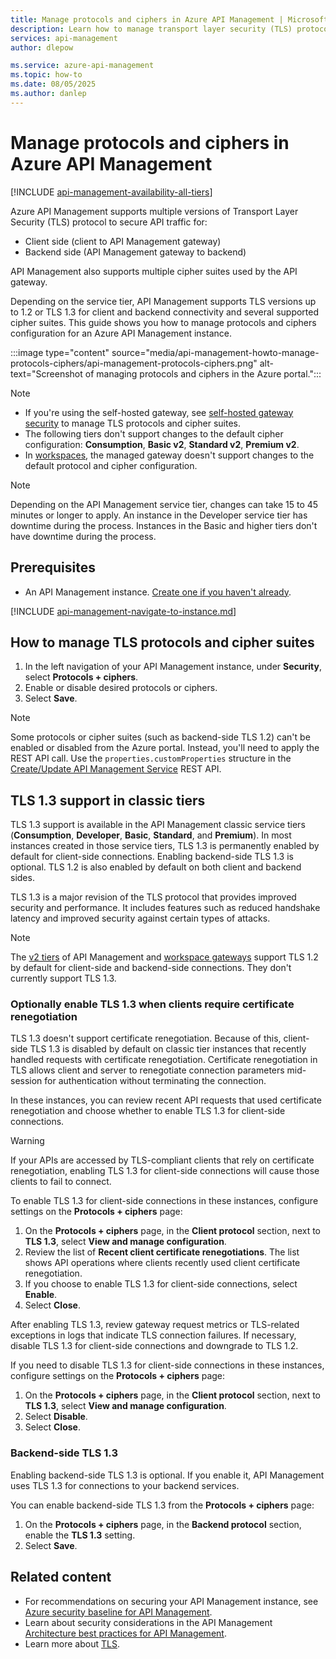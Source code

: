 ```yaml
---
title: Manage protocols and ciphers in Azure API Management | Microsoft Learn
description: Learn how to manage transport layer security (TLS) protocols and cipher suites in Azure API Management.
services: api-management
author: dlepow

ms.service: azure-api-management
ms.topic: how-to
ms.date: 08/05/2025
ms.author: danlep
---
```


# Manage protocols and ciphers in Azure API Management

[!INCLUDE [api-management-availability-all-tiers](../../includes/api-management-availability-all-tiers.md)]

Azure API Management supports multiple versions of Transport Layer Security (TLS) protocol to secure API traffic for:

* Client side (client to API Management gateway)
* Backend side (API Management gateway to backend)

API Management also supports multiple cipher suites used by the API gateway.

Depending on the service tier, API Management supports TLS versions up to 1.2 or TLS 1.3 for client and backend connectivity and several supported cipher suites. This guide shows you how to manage protocols and ciphers configuration for an Azure API Management instance.

:::image type="content" source="media/api-management-howto-manage-protocols-ciphers/api-management-protocols-ciphers.png" alt-text="Screenshot of managing protocols and ciphers in the Azure portal.":::

> [!NOTE]
> * If you're using the self-hosted gateway, see [self-hosted gateway security](self-hosted-gateway-overview.md#security) to manage TLS protocols and cipher suites.
> * The following tiers don't support changes to the default cipher configuration: **Consumption**, **Basic v2**, **Standard v2**, **Premium v2**. 
> * In [workspaces](workspaces-overview.md), the managed gateway doesn't support changes to the default protocol and cipher configuration.

> [!NOTE]
> Depending on the API Management service tier, changes can take 15 to 45 minutes or longer to apply. An instance in the Developer service tier has downtime during the process. Instances in the Basic and higher tiers don't have downtime during the process.  


## Prerequisites

* An API Management instance. [Create one if you haven't already](get-started-create-service-instance.md).

[!INCLUDE [api-management-navigate-to-instance.md](../../includes/api-management-navigate-to-instance.md)]

## How to manage TLS protocols and cipher suites

1. In the left navigation of your API Management instance, under **Security**, select **Protocols + ciphers**.  
1. Enable or disable desired protocols or ciphers.
1. Select **Save**.

> [!NOTE]
> Some protocols or cipher suites (such as backend-side TLS 1.2) can't be enabled or disabled from the Azure portal. Instead, you'll need to apply the REST API call. Use the `properties.customProperties` structure in the [Create/Update API Management Service](/rest/api/apimanagement/current-ga/api-management-service/create-or-update) REST API.

## TLS 1.3 support in classic tiers

TLS 1.3 support is available in the API Management classic service tiers (**Consumption**, **Developer**, **Basic**, **Standard**, and **Premium**). In most instances created in those service tiers, TLS 1.3 is permanently enabled by default for client-side connections. Enabling backend-side TLS 1.3 is optional. TLS 1.2 is also enabled by default on both client and backend sides.

TLS 1.3 is a major revision of the TLS protocol that provides improved security and performance. It includes features such as reduced handshake latency and improved security against certain types of attacks.

> [!NOTE]
> The [v2 tiers](v2-service-tiers-overview.md) of API Management and [workspace gateways](workspaces-overview.md) support TLS 1.2 by default for client-side and backend-side connections. They don't currently support TLS 1.3.

### Optionally enable TLS 1.3 when clients require certificate renegotiation

TLS 1.3 doesn't support certificate renegotiation. Because of this, client-side TLS 1.3 is disabled by default on classic tier instances that recently handled requests with certificate renegotiation. Certificate renegotiation in TLS allows client and server to renegotiate connection parameters mid-session for authentication without terminating the connection.

In these instances, you can review recent API requests that used certificate renegotiation and choose whether to enable TLS 1.3 for client-side connections.

> [!WARNING]
> If your APIs are accessed by TLS-compliant clients that rely on certificate renegotiation, enabling TLS 1.3 for client-side connections will cause those clients to fail to connect. 

To enable TLS 1.3 for client-side connections in these instances, configure settings on the **Protocols + ciphers** page:

1. On the **Protocols + ciphers** page, in the **Client protocol** section, next to **TLS 1.3**, select **View and manage configuration**.
1. Review the list of **Recent client certificate renegotiations**. The list shows API operations where clients recently used client certificate renegotiation.
1. If you choose to enable TLS 1.3 for client-side connections, select **Enable**.
1. Select **Close**.

After enabling TLS 1.3, review gateway request metrics or TLS-related exceptions in logs that indicate TLS connection failures. If necessary, disable TLS 1.3 for client-side connections and downgrade to TLS 1.2.

If you need to disable TLS 1.3 for client-side connections in these instances, configure settings on the **Protocols + ciphers** page:

1. On the **Protocols + ciphers** page, in the **Client protocol** section, next to **TLS 1.3**, select **View and manage configuration**.
1. Select **Disable**.
1. Select **Close**.

### Backend-side TLS 1.3

Enabling backend-side TLS 1.3 is optional. If you enable it, API Management uses TLS 1.3 for connections to your backend services.

You can enable backend-side TLS 1.3 from the **Protocols + ciphers** page:    

1. On the **Protocols + ciphers** page, in the **Backend protocol** section, enable the **TLS 1.3** setting.
1. Select **Save**.

## Related content

* For recommendations on securing your API Management instance, see [Azure security baseline for API Management](/security/benchmark/azure/baselines/api-management-security-baseline).
* Learn about security considerations in the API Management [Architecture best practices for API Management](/azure/well-architected/service-guides/azure-api-management#).
* Learn more about [TLS](/dotnet/framework/network-programming/tls).
